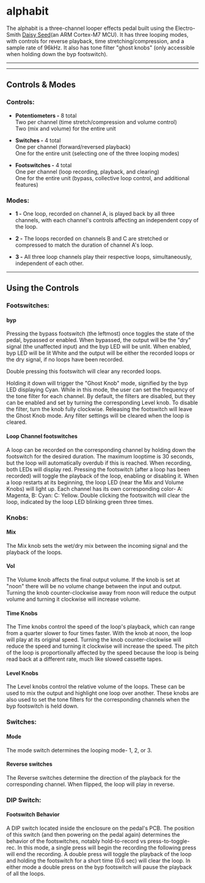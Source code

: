 # alphabit
The alphabit is a three-channel looper effects pedal built using the Electro-Smith [Daisy Seed](https://www.electro-smith.com/daisy/daisy)(an ARM Cortex-M7 MCU). It has three looping modes, with controls for reverse playback, time stretching/compression, and a sample rate of 96kHz. It also has tone filter "ghost knobs" (only accessible when holding down the byp footswitch). 

---

---

## Controls & Modes
### Controls:
- **Potentiometers -** 8 total  
Two per channel (time stretch/compression and volume control)  
Two (mix and volume) for the entire unit

- **Switches -** 4 total  
One per channel (forward/reversed playback)  
One for the entire unit (selecting one of the three looping modes)

- **Footswitches -** 4 total  
One per channel (loop recording, playback, and clearing)  
One for the entire unit (bypass, collective loop control, and additional features)

### Modes:

- **1 -** One loop, recorded on channel A, is played back by all three channels, with each channel's controls affecting an independent copy of the loop.

- **2 -** The loops recorded on channels B and C are stretched or compressed to match the duration of channel A's loop.

- **3 -** All three loop channels play their respective loops, simultaneously, independent of each other.

---

## Using the Controls
### Footswitches:
#### byp
Pressing the bypass footswitch (the leftmost) once toggles the state of the pedal, bypassed or enabled. When bypassed, the output will be the "dry" signal (the unaffected input) and the byp LED will be unlit. When enabled, byp LED will be lit White and the output will be either the recorded loops or the dry signal, if no loops have been recorded.

Double pressing this footswitch will clear any recorded loops.

Holding it down will trigger the "Ghost Knob" mode, signified by the byp LED displaying Cyan. While in this mode, the user can set the frequency of the tone filter for each channel. By default, the filters are disabled, but they can be enabled and set by turning the corresponding Level knob. To disable the filter, turn the knob fully clockwise. Releasing the footswitch will leave the Ghost Knob mode. Any filter settings will be cleared when the loop is cleared.

#### Loop Channel footswitches
A loop can be recorded on the corresponding channel by holding down the footswitch for the desired duration. The maximum looptime is 30 seconds, but the loop will automatically overdub if this is reached. When recording, both LEDs will display red.
Pressing the footswitch (after a loop has been recorded) will toggle the playback of the loop, enabling or disabling it. When a loop restarts at its beginning, the loop LED (near the Mix and Volume Knobs) will light up. Each channel has its own corresponding color- A: Magenta, B: Cyan: C: Yellow.
Double clicking the footswitch will clear the loop, indicated by the loop LED blinking green three times.

### Knobs:
#### Mix
The Mix knob sets the wet/dry mix between the incoming signal and the playback of the loops.
  
#### Vol
The Volume knob affects the final output volume. If the knob is set at "noon" there will be no volume change between the input and output. Turning the knob counter-clockwise away from noon will reduce the output volume and turning it clockwise will increase volume. 
  
#### Time Knobs
The Time knobs control the speed of the loop's playback, which can range from a quarter slower to four times faster. With the knob at noon, the loop will play at its original speed. Turning the knob counter-clockwise will reduce the speed and turning it clockwise will increase the speed. The pitch of the loop is proportionally affected by the speed because the loop is being read back at a different rate, much like slowed cassette tapes.
  
#### Level Knobs
The Level knobs control the relative volume of the loops. These can be used to mix the output and highlight one loop over another. These knobs are also used to set the tone filters for the corresponding channels when the byp footswitch is held down.

### Switches:
#### Mode
The mode switch determines the looping mode- 1, 2, or 3.

#### Reverse switches
The Reverse switches determine the direction of the playback for the corresponding channel. When flipped, the loop will play in reverse.
  
### DIP Switch:
#### Footswitch Behavior
A DIP switch located inside the enclosure on the pedal's PCB. The position of this switch (and then powering on the pedal again) determines the behavior of the footswitches, notably hold-to-record vs press-to-toggle-rec. In this mode, a single press will begin the recording the following press will end the recording. A double press will toggle the playback of the loop and holding the footswitch for a short time (0.6 sec) will clear the loop. In either mode a double press on the byp footswitch will pause the playback of all the loops.
